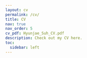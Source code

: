```yaml
---
layout: cv
permalink: /cv/
title: CV
nav: true
nav_order: 5
cv_pdf: Hyunjae_Suh_CV.pdf
description: Check out my CV here.
toc:
  sidebar: left
---
```

